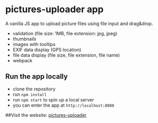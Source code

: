 # pictures-uploader app

A vanilla JS app to upload picture files using file input and drag&drop.
- validation (file size: 1MB, file extension: jpg, jpeg)
- thumbnails
- images with tooltips
- EXIF data display (GPS location)
- file data display (file size, file extension, file name)
- webpack

## Run the app locally
- clone the repository
- run `npm install`
- run `npm start` to spin up a local server
- you can enter the app at `http://localhost:8080`

##Visit the website: 
[pictures-uploader](https://pictures-uploader-mw.netlify.app/)
